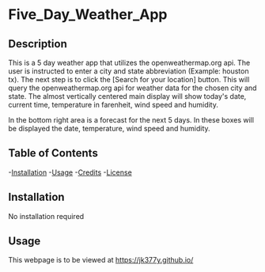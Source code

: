 # Five_Day_Weather_App


## Description

This is a 5 day weather app that utilizes the openweathermap.org api.  The user is instructed to enter a city and state abbreviation (Example: houston tx). The next step is to click the [Search for your location] button. This will query the openweathermap.org api for weather data for the chosen city and state. The almost vertically centered main display will show today's date, current time, temperature in farenheit, wind speed and humidity.

In the bottom right area is a forecast for the next 5 days. In these boxes will be displayed the date, temperature, wind speed and humidity.

## Table of Contents

-[Installation](#installation)
-[Usage](#usage)
-[Credits](#credits)
-[License](#license)

## Installation

No installation required

## Usage

This webpage is to be viewed at https://jk377y.github.io/